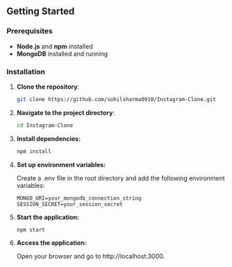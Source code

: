 ## Getting Started

### Prerequisites

- **Node.js** and **npm** installed
- **MongoDB** installed and running

### Installation

1. **Clone the repository**:

   ```bash
   git clone https://github.com/sohilsharma0910/Instagram-Clone.git
   ```

2. **Navigate to the project directory**:

    ```bash
    cd Instagram-Clone
    ```
3. **Install dependencies:**
    ```bash
    npm install
    ```

4. **Set up environment variables:**

    Create a .env file in the root directory and add the following environment variables:

    ```plaintext
    MONGO_URI=your_mongodb_connection_string
    SESSION_SECRET=your_session_secret
    ```

5. **Start the application:**

    ```bash
    npm start
    ```
    
6. **Access the application:**

    Open your browser and go to http://localhost:3000.
